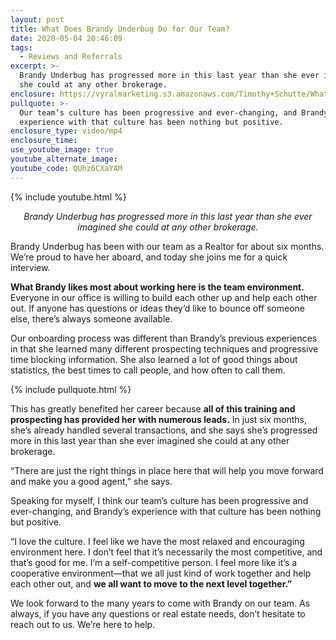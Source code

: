 ```yaml
---
layout: post
title: What Does Brandy Underbug Do for Our Team?
date: 2020-05-04 20:46:09
tags:
  - Reviews and Referrals
excerpt: >-
  Brandy Underbug has progressed more in this last year than she ever imagined
  she could at any other brokerage.
enclosure: https://vyralmarketing.s3.amazonaws.com/Timothy+Schutte/What+Does+Brandy+Underbug+Do+for+Our+Team_.mp4
pullquote: >-
  Our team’s culture has been progressive and ever-changing, and Brandy’s
  experience with that culture has been nothing but positive.
enclosure_type: video/mp4
enclosure_time:
use_youtube_image: true
youtube_alternate_image:
youtube_code: QUhz6CXaYAM
---
```


{% include youtube.html %}

<p style="text-align: center;"><em>Brandy Underbug has progressed more in this last year than she ever imagined she could at any other brokerage.</em></p>

Brandy Underbug has been with our team as a Realtor for about six months. We’re proud to have her aboard, and today she joins me for a quick interview.&nbsp;

**What Brandy likes most about working here is the team environment.** Everyone in our office is willing to build each other up and help each other out. If anyone has questions or ideas they’d like to bounce off someone else, there’s always someone available.&nbsp;

Our onboarding process was different than Brandy’s previous experiences in that she learned many different prospecting techniques and progressive time blocking information. She also learned a lot of good things about statistics, the best times to call people, and how often to call them.&nbsp;

{% include pullquote.html %}

This has greatly benefited her career because **all of this training and prospecting has provided her with numerous leads.** In just six months, she’s already handled several transactions, and she says she’s progressed more in this last year than she ever imagined she could at any other brokerage.&nbsp;

“There are just the right things in place here that will help you move forward and make you a good agent,” she says.&nbsp;

Speaking for myself, I think our team’s culture has been progressive and ever-changing, and Brandy’s experience with that culture has been nothing but positive.&nbsp;

“I love the culture. I feel like we have the most relaxed and encouraging environment here. I don’t feel that it’s necessarily the most competitive, and that’s good for me. I’m a self-competitive person. I feel more like it’s a cooperative environment—that we all just kind of work together and help each other out, and **we all want to move to the next level together.”&nbsp;**

We look forward to the many years to come with Brandy on our team. As always, if you have any questions or real estate needs, don’t hesitate to reach out to us. We’re here to help.